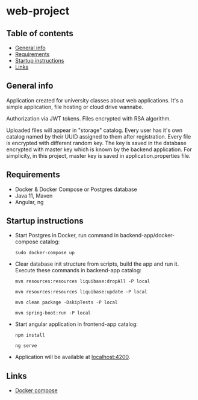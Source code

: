 # web-project

## Table of contents
* [General info](#general-info)
* [Requirements](#requirements)
* [Startup instructions](#startup-instructions)
* [Links](#links)

## General info
Application created for university classes about web applications.
It's a simple application, file hosting or cloud drive wannabe.

Authorization via JWT tokens. Files encrypted with RSA algorithm.

Uploaded files will appear in "storage" catalog.
Every user has it's own catalog named by their UUID assigned to them after registration.
Every file is encrypted with different random key. 
The key is saved in the database encrypted with master key which is known by the backend application.
For simplicity, in this project, master key is saved in application.properties file.

## Requirements
* Docker & Docker Compose or Postgres database
* Java 11, Maven
* Angular, ng

## Startup instructions

* Start Postgres in Docker, run command in backend-app/docker-compose catalog:

   ```sudo docker-compose up```


* Clear database init structure from scripts, build the app and run it. Execute these commands in backend-app catalog:

    ```mvn resources:resources liquibase:dropAll -P local```

    ```mvn resources:resources liquibase:update -P local```

    ```mvn clean package -DskipTests -P local```

    ```mvn spring-boot:run -P local```


* Start angular application in frontend-app catalog:

   ```npm install```

   ```ng serve```


* Application will be available at [localhost:4200](http://localhost:4200).

## Links
* [Docker compose](https://docs.docker.com/compose/)
